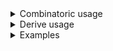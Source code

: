 <details>
<summary style="display: list-item;">Combinatoric usage</summary>

```no_run
# use bpaf::*;
#[derive(Debug, Clone)]
# #[allow(dead_code)]
pub struct Options {
    multi_arg: Option<MultiArg>,
    turbo: bool,
}

#[derive(Debug, Clone)]
# #[allow(dead_code)]
pub struct MultiArg {
    set: (),
    name: String,
    value: String,
}

pub fn options() -> OptionParser<Options> {
    let set = long("set").req_flag(());
    let name = positional("NAME").help("Name for the option");
    let value = positional("VAL").help("Value to set");
    let multi_arg = construct!(MultiArg { set, name, value })
        .adjacent()
        .optional();

    let turbo = long("turbo").switch();
    construct!(Options { multi_arg, turbo }).to_options()
}
```

</details>
<details>
<summary style="display: list-item;">Derive usage</summary>

```no_run
# use bpaf::*;
#[derive(Debug, Clone, Bpaf)]
# #[allow(dead_code)]
#[bpaf(options)]
pub struct Options {
    #[bpaf(external, optional)]
    multi_arg: Option<MultiArg>,
    turbo: bool,
}

#[derive(Debug, Clone, Bpaf)]
#[bpaf(adjacent)]
# #[allow(dead_code)]
pub struct MultiArg {
    #[bpaf(long)]
    set: (),
    #[bpaf(positional("NAME"))]
    /// Name for the option
    name: String,
    #[bpaf(positional("VAL"))]
    /// Value to set
    value: String,
}
```

</details>
<details>
<summary style="display: list-item;">Examples</summary>


It's possible to implement multi argument options by using required flag followed by one or
more positional items
```console
% app --turbo --set name Bob
Options { multi_arg: Some(MultiArg { set: (), name: "name", value: "Bob" }), turbo: true }
```

Other flags can go on either side of items
```console
% app --set name Bob --turbo
Options { multi_arg: Some(MultiArg { set: (), name: "name", value: "Bob" }), turbo: true }
```

But not in between
```console
% app --set name --turbo Bob
Expected <VAL>, got "--turbo". Pass --help for usage information
```

</details>
